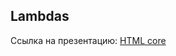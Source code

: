 
## Lambdas

Ссылка на презентацию: [HTML core](https://github.com/ait-tr/cohort22/blob/main/basic_programming/lesson_63/html_core.pdf)  


 



